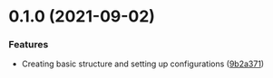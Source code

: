 # 0.1.0 (2021-09-02)


### Features

* Creating basic structure and setting up configurations ([9b2a371](https://gitlab.com/focus-ventures/level-up-utilities/commit/9b2a3718e452a37cb5dfc02fc6cff90c54a1fd4a))


